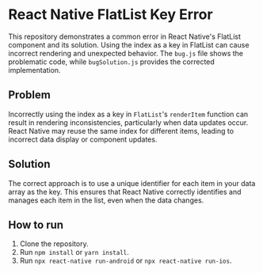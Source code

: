 # React Native FlatList Key Error

This repository demonstrates a common error in React Native's FlatList component and its solution.  Using the index as a key in FlatList can cause incorrect rendering and unexpected behavior.  The `bug.js` file shows the problematic code, while `bugSolution.js` provides the corrected implementation.

## Problem

Incorrectly using the index as a key in `FlatList`'s `renderItem` function can result in rendering inconsistencies, particularly when data updates occur. React Native may reuse the same index for different items, leading to incorrect data display or component updates.

## Solution

The correct approach is to use a unique identifier for each item in your data array as the key.  This ensures that React Native correctly identifies and manages each item in the list, even when the data changes.

## How to run

1. Clone the repository.
2. Run `npm install` or `yarn install`.
3. Run `npx react-native run-android` or `npx react-native run-ios`.